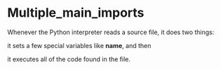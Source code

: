 # Multiple_main_imports

Whenever the Python interpreter reads a source file, it does two things:

it sets a few special variables like __name__, and then

it executes all of the code found in the file.
